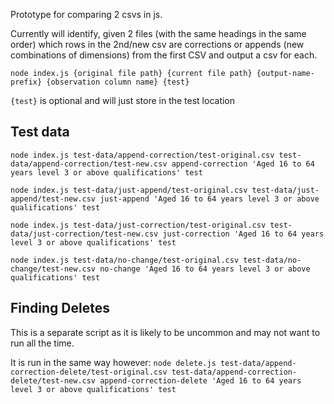
Prototype for comparing 2 csvs in js.

Currently will identify, given 2 files (with the same headings in the same order) which rows in the 2nd/new csv are corrections or appends (new combinations of dimensions) from the first CSV and output a csv for each.

`node index.js {original file path} {current file path} {output-name-prefix} {observation column name} {test}`

`{test}` is optional and will just store in the test location

## Test data

`node index.js test-data/append-correction/test-original.csv test-data/append-correction/test-new.csv append-correction 'Aged 16 to 64 years level 3 or above qualifications' test`

`node index.js test-data/just-append/test-original.csv test-data/just-append/test-new.csv just-append 'Aged 16 to 64 years level 3 or above qualifications' test`

`node index.js test-data/just-correction/test-original.csv test-data/just-correction/test-new.csv just-correction 'Aged 16 to 64 years level 3 or above qualifications' test`

`node index.js test-data/no-change/test-original.csv test-data/no-change/test-new.csv no-change 'Aged 16 to 64 years level 3 or above qualifications' test`

## Finding Deletes

This is a separate script as it is likely to be uncommon and may not want to run all the time. 

It is run in the same way however:
`node delete.js test-data/append-correction-delete/test-original.csv test-data/append-correction-delete/test-new.csv append-correction-delete 'Aged 16 to 64 years level 3 or above qualifications' test`